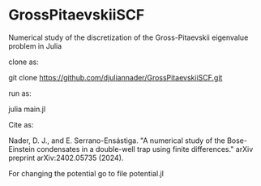 # GrossPitaevskiiSCF
Numerical study of the discretization of the Gross-Pitaevskii eigenvalue problem in Julia

clone as:

git clone https://github.com/djuliannader/GrossPitaevskiiSCF.git

run as:

julia main.jl

Cite as:

Nader, D. J., and E. Serrano-Ensástiga. "A numerical study of the Bose-Einstein condensates in a double-well trap using finite differences." arXiv preprint arXiv:2402.05735 (2024).

For changing the potential go to file potential.jl
